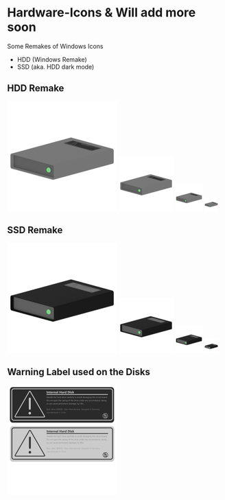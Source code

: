 # Hardware-Icons & Will add more soon
Some Remakes of Windows Icons
+ HDD (Windows Remake)
+ SSD (aka. HDD dark mode)


## HDD Remake
![hdd](https://github.com/L30ZMine/Hardware-Icons/blob/main/HDD/HDD_256.png)
![hdd](https://github.com/L30ZMine/Hardware-Icons/blob/main/HDD/HDD_128.png)
![hdd](https://github.com/L30ZMine/Hardware-Icons/blob/main/HDD/HDD_64.png)
![hdd](https://github.com/L30ZMine/Hardware-Icons/blob/main/HDD/HDD_32.png)

## SSD Remake
![SSD](https://github.com/L30ZMine/Hardware-Icons/blob/main/SSD/SSD_256.png)
![SSD](https://github.com/L30ZMine/Hardware-Icons/blob/main/SSD/SSD_128.png)
![SSD](https://github.com/L30ZMine/Hardware-Icons/blob/main/SSD/SSD_64.png)
![SSD](https://github.com/L30ZMine/Hardware-Icons/blob/main/SSD/SSD_32.png)

## Warning Label used on the Disks

<img width=256px heigh=256px src=https://github.com/L30ZMine/Hardware-Icons/blob/main/Blender%20Labels/Warning%20Labels.png></img>

